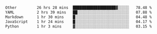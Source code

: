 <!--START_SECTION:waka-->

```txt
Other         26 hrs 28 mins  ███████████████████▓░░░░░   78.48 %
YAML          2 hrs 39 mins   ██░░░░░░░░░░░░░░░░░░░░░░░   07.88 %
Markdown      1 hr 30 mins    █░░░░░░░░░░░░░░░░░░░░░░░░   04.48 %
JavaScript    1 hr 24 mins    █░░░░░░░░░░░░░░░░░░░░░░░░   04.17 %
Python        1 hr 3 mins     ▓░░░░░░░░░░░░░░░░░░░░░░░░   03.15 %
```

<!--END_SECTION:waka--> 
 
